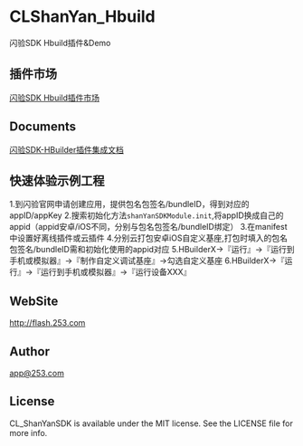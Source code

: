 # CLShanYan_Hbuild

闪验SDK Hbuild插件&Demo

## 插件市场
[闪验SDK Hbuild插件市场](http://ext.dcloud.net.cn/plugin?id=645)

## Documents
[闪验SDK-HBuilder插件集成文档](https://github.com/253CL/CLShanYan_Hbuild/wiki/闪验SDK-HBuilder插件集成文档)

## 快速体验示例工程
 1.到闪验官网申请创建应用，提供包名包签名/bundleID，得到对应的appID/appKey
 2.搜索初始化方法`shanYanSDKModule.init`,将appID换成自己的appid（appid安卓/iOS不同，分别与包名包签名/bundleID绑定）
 3.在manifest中设置好离线插件或云插件
 4.分别云打包安卓iOS自定义基座,打包时填入的包名包签名/bundleID需和初始化使用的appid对应
 5.HBuilderX->『运行』->『运行到手机或模拟器』->『制作自定义调试基座』->勾选自定义基座
 6.HBuilderX->『运行』->『运行到手机或模拟器』->『运行设备XXX』
 
## WebSite
http://flash.253.com

## Author

app@253.com

## License

CL_ShanYanSDK is available under the MIT license. See the LICENSE file for more info.

